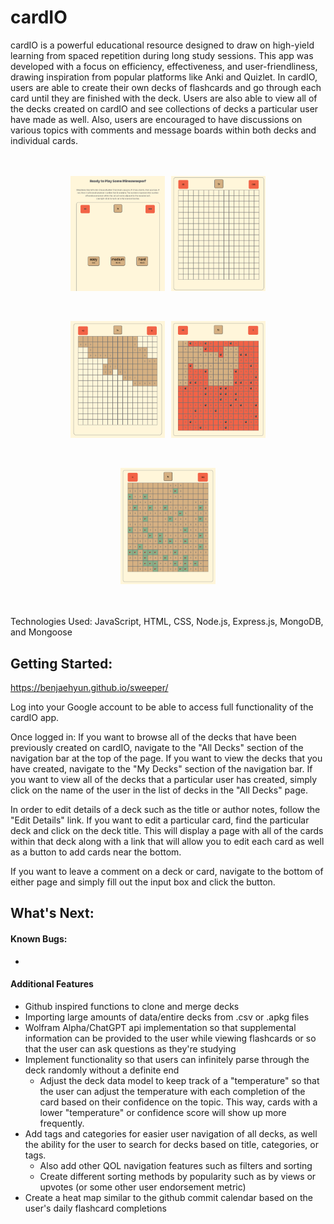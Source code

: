 # cardIO 
cardIO is a powerful educational resource designed to draw on high-yield learning from spaced repetition during long study sessions. This app was developed with a focus on efficiency, effectiveness, and user-friendliness, drawing inspiration from popular platforms like Anki and Quizlet. In cardIO, users are able to create their own decks of flashcards and go through each card until they are finished with the deck. Users are also able to view all of the decks created on cardIO and see collections of decks a particular user have made as well. Also, users are encouraged to have discussions on various topics with comments and message boards within both decks and individual cards.  

<div style="display:flex; margin: 5vmin auto; justify-content:center;">
<img src="https://github.com/benjaehyun/sweeper/blob/gh-pages/screenshots/Screenshot%202023-08-10%20at%207.46.47%20PM.png?raw=true"  alt ="Starting Title and Directions" width ="30%" style="margin-right:1vmin"> 


<img src="https://github.com/benjaehyun/sweeper/blob/gh-pages/screenshots/Screenshot%202023-08-10%20at%205.18.06%20PM.png?raw=true"  alt="Showing Blank Board After Difficulty Selection" width="30%">
</div>

<div style="display:flex; margin: 5vmin auto; justify-content:center;">
<img src="https://github.com/benjaehyun/sweeper/blob/gh-pages/screenshots/Screenshot%202023-08-10%20at%205.18.15%20PM.png?raw=true" alt="Initial Reveal Pattern" width="30%" style="margin-right:1vmin" >


<img src="https://github.com/benjaehyun/sweeper/blob/gh-pages/screenshots/Screenshot%202023-08-10%20at%207.47.15%20PM.png?raw=true" alt="Losing Page" width="30%" >
</div>

<div style="display:flex; justify-content:center; ">


<img src="https://github.com/benjaehyun/sweeper/blob/gh-pages/screenshots/Screenshot%202023-08-10%20at%205.27.32%20PM.png?raw=true" alt="Winning Page" width = "30%" >
</div>

</br>
</br>
</br>
Technologies Used: JavaScript, HTML, CSS, Node.js, Express.js, MongoDB, and Mongoose

## Getting Started:
https://benjaehyun.github.io/sweeper/

Log into your Google account to be able to access full functionality of the cardIO app. 

Once logged in: 
If you want to browse all of the decks that have been previously created on cardIO, navigate to the "All Decks" section of the navigation bar at the top of the page. 
If you want to view the decks that you have created, navigate to the "My Decks" section of the navigation bar. 
If you want to view all of the decks that a particular user has created, simply click on the name of the user in the list of decks in the "All Decks" page. 

In order to edit details of a deck such as the title or author notes, follow the "Edit Details" link. If you want to edit a particular card, find the particular deck and click on the deck title. This will display a page with all of the cards within that deck along with a link that will allow you to edit each card as well as a button to add cards near the bottom. 

If you want to leave a comment on a deck or card, navigate to the bottom of either page and simply fill out the input box and click the button. 

## What's Next: 
#### Known Bugs: 
* 

#### Additional Features 
* Github inspired functions to clone and merge decks
* Importing large amounts of data/entire decks from .csv or .apkg files 
* Wolfram Alpha/ChatGPT api implementation so that supplemental information can be provided to the user while viewing flashcards or so that the user can ask questions as they're studying
* Implement functionality so that users can infinitely parse through the deck randomly without a definite end
    * Adjust the deck data model to keep track of a "temperature" so that the user can adjust the temperature with each completion of the card based on their confidence on the topic. This way, cards with a lower "temperature" or confidence score will show up more frequently. 
* Add tags and categories for easier user navigation of all decks, as well the ability for the user to search for decks based on title, categories, or tags. 
    * Also add other QOL navigation features such as filters and sorting 
    * Create different sorting methods by popularity such as by views or upvotes (or some other user endorsement metric)
* Create a heat map similar to the github commit calendar based on the user's daily flashcard completions 

